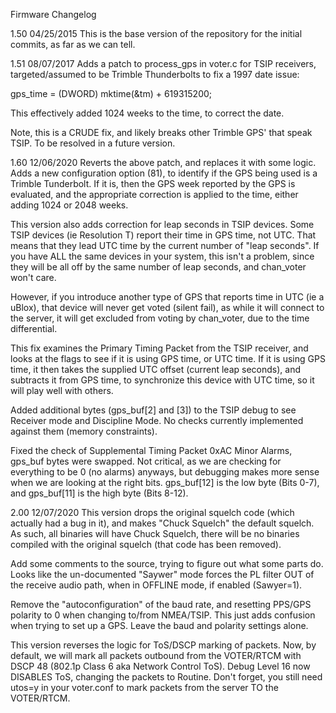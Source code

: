 Firmware Changelog

1.50 04/25/2015
This is the base version of the repository for the initial commits, as far as we can tell.

1.51 08/07/2017
Adds a patch to process_gps in voter.c for TSIP receivers, targeted/assumed to be Trimble Thunderbolts to fix a 1997 date issue:

gps_time = (DWORD) mktime(&tm) + 619315200; 

This effectively added 1024 weeks to the time, to correct the date.

Note, this is a CRUDE fix, and likely breaks other Trimble GPS' that speak TSIP. To be resolved in a future version.


1.60 12/06/2020
Reverts the above patch, and replaces it with some logic. Adds a new configuration option (81), to identify if the GPS being used is a Trimble Tunderbolt. If it is, then the GPS week reported by the GPS is evaluated, and the appropriate correction is applied to the time, either adding 1024 or 2048 weeks.

This version also adds correction for leap seconds in TSIP devices. Some TSIP devices (ie Resolution T) report their time in GPS time, not UTC. That means that they lead UTC time by the current number of "leap seconds". If you have ALL the same devices in your system, this isn't a problem, since they will be all off by the same number of leap seconds, and chan_voter won't care.

However, if you introduce another type of GPS that reports time in UTC (ie a uBlox), that device will never get voted (silent fail), as while it will connect to the server, it will get excluded from voting by chan_voter, due to the time differential.

This fix examines the Primary Timing Packet from the TSIP receiver, and looks at the flags to see if it is using GPS time, or UTC time. If it is using GPS time, it then takes the supplied UTC offset (current leap seconds), and subtracts it from GPS time, to synchronize this device with UTC time, so it will play well with others.

Added additional bytes (gps_buf[2] and [3]) to the TSIP debug to see Receiver mode and Discipline Mode. No checks currently implemented against them (memory constraints).

Fixed the check of Supplemental Timing Packet 0xAC Minor Alarms, gps_buf bytes were swapped. Not critical, as we are checking for everything to be 0 (no alarms) anyways, but debugging makes more sense when we are looking at the right bits. gps_buf[12] is the low byte (Bits 0-7), and gps_buf[11] is the high byte (Bits 8-12).

2.00 12/07/2020
This version drops the original squelch code (which actually had a bug in it), and makes "Chuck Squelch" the default squelch. As such, all binaries will have Chuck Squelch, there will be no binaries compiled with the original squelch (that code has been removed).

Add some comments to the source, trying to figure out what some parts do. Looks like the un-documented "Saywer" mode forces the PL filter OUT of the receive audio path, when in OFFLINE mode, if enabled (Sawyer=1).

Remove the "autoconfiguration" of the baud rate, and resetting PPS/GPS polarity to 0 when changing to/from NMEA/TSIP. This just adds confusion when trying to set up a GPS. Leave the baud and polarity settings alone.

This version reverses the logic for ToS/DSCP marking of packets. Now, by default, we will mark all packets outbound from the VOTER/RTCM with DSCP 48 (802.1p Class 6 aka Network Control ToS). Debug Level 16 now DISABLES ToS, changing the packets to Routine. Don't forget, you still need utos=y in your voter.conf to mark packets from the server TO the VOTER/RTCM.


